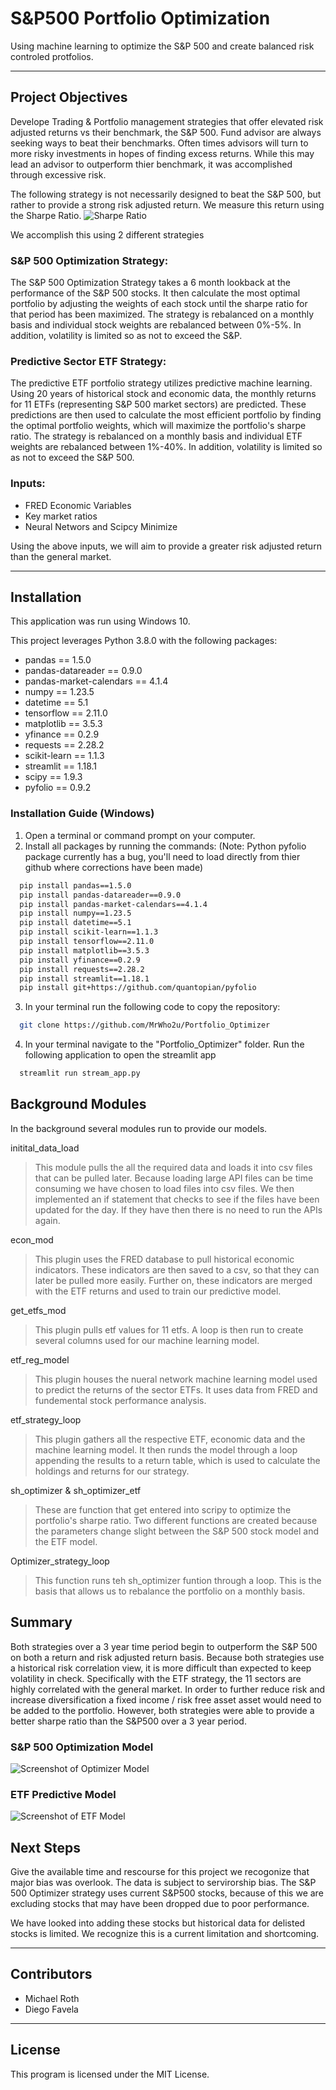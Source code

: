 # S&P500 Portfolio Optimization
Using machine learning to optimize the S&P 500 and create balanced risk controled protfolios.

---

## Project Objectives

Develope Trading & Portfolio management strategies that offer elevated risk adjusted returns vs their benchmark, the S&P 500. Fund advisor are always seeking ways to beat their benchmarks. Often times advisors will turn to more risky investments in hopes of finding excess returns. While this may lead an advisor to outperform thier benchmark, it was accomplished through excessive risk.

The following strategy is not necessarily designed to beat the S&P 500, but rather to provide a strong risk adjusted return. We measure this return using the Sharpe Ratio.
![Sharpe Ratio](images/Sharpe-Ratio.jpg)

We accomplish this using 2 different strategies
### S&P 500 Optimization Strategy:
The S&P 500 Optimization Strategy takes a 6 month lookback at the performance of the S&P 500 stocks. It then calculate the most optimal portfolio by adjusting the weights of each stock until the sharpe ratio for that period has been maximized. The strategy is rebalanced on a monthly basis and individual stock weights are rebalanced between 0%-5%. In addition, volatility is limited so as not to exceed the S&P.
### Predictive Sector ETF Strategy:
The predictive ETF portfolio strategy utilizes predictive machine learning. Using 20 years of historical stock and economic data, the monthly returns for 11 ETFs (representing S&P 500 market sectors) are predicted. These predictions are then used to calculate the most efficient portfolio by finding the optimal portfolio weights, which will maximize the portfolio's sharpe ratio. The strategy is rebalanced on a monthly basis and individual ETF weights are rebalanced between 1%-40%. In addition, volatility is limited so as not to exceed the S&P 500.

### Inputs:
+ FRED Economic Variables
+ Key market ratios
+ Neural Networs and Scipcy Minimize

Using the above inputs, we will aim to provide a greater risk adjusted return than the general market.

---

## Installation

This application was run using Windows 10.

This project leverages Python 3.8.0 with the following packages:

+ pandas == 1.5.0
+ pandas-datareader == 0.9.0
+ pandas-market-calendars == 4.1.4
+ numpy == 1.23.5
+ datetime == 5.1
+ tensorflow == 2.11.0
+ matplotlib == 3.5.3
+ yfinance == 0.2.9
+ requests == 2.28.2
+ scikit-learn == 1.1.3
+ streamlit == 1.18.1
+ scipy == 1.9.3
+ pyfolio == 0.9.2


### Installation Guide (Windows)

1.  Open a terminal or command prompt on your computer.
2.  Install all packages by running the commands:
    (Note: Python pyfolio package currently has a bug, you'll need to load directly from thier github where corrections have been made)

```bash
  pip install pandas==1.5.0
  pip install pandas-datareader==0.9.0
  pip install pandas-market-calendars==4.1.4
  pip install numpy==1.23.5
  pip install datetime==5.1
  pip install scikit-learn==1.1.3 
  pip install tensorflow==2.11.0
  pip install matplotlib==3.5.3
  pip install yfinance==0.2.9
  pip install requests==2.28.2
  pip install streamlit==1.18.1
  pip install git+https://github.com/quantopian/pyfolio
```
3. In your terminal run the following code to copy the repository:
```bash
  git clone https://github.com/MrWho2u/Portfolio_Optimizer
```
4. In your terminal navigate to the "Portfolio_Optimizer" folder. Run the following application to open the streamlit app
```bash
  streamlit run stream_app.py
```

## Background Modules
In the background several modules run to provide our models. 

initital_data_load
>This module pulls the all the required data and loads it into csv files that can be pulled later. Because loading large API files can be time consuming we have chosen to load files into csv files. We then implemented an if statement that checks to see if the files have been updated for the day. If they have then there is no need to run the APIs again.

econ_mod
>This plugin uses the FRED database to pull historical economic indicators. These indicators are then saved to a csv, so that they can later be pulled more easily. Further on, these indicators are merged with the ETF returns and used to train our predictive model.

get_etfs_mod
>This plugin pulls etf values for 11 etfs. A loop is then run to create several columns used for our machine learning model.

etf_reg_model
>This plugin houses the nueral network machine learning model used to predict the returns of the sector ETFs. It uses data from FRED and fundemental stock performance analysis.

etf_strategy_loop
>This plugin gathers all the respective ETF, economic data and the machine learning model. It then runds the model through a loop appending the results to a return table, which is used to calculate the holdings and returns for our strategy. 

sh_optimizer & sh_optimizer_etf
> These are function that get entered into scripy to optimize the portfolio's sharpe ratio. Two different functions are created because the parameters change slight between the S&P 500 stock model and the ETF model.

Optimizer_strategy_loop
> This function runs teh sh_optimizer funtion through a loop. This is the basis that allows us to rebalance the portfolio on a monthly basis. 

## Summary

Both strategies over a 3 year time period begin to outperform the S&P 500 on both a return and risk adjusted return basis. Because both strategies use a historical risk correlation view, it is more difficult than expected to keep volatility in check. Specifically with the ETF strategy, the 11 sectors are highly correlated with the general market. In order to further reduce risk and increase diversification a fixed income / risk free asset asset would need to be added to the portfolio. However, both strategies were able to provide a better sharpe ratio than the S&P500 over a 3 year period.

### S&P 500 Optimization Model

![Screenshot of Optimizer Model](images/optimizer.png)

### ETF Predictive Model

![Screenshot of ETF Model](images/etfs.png)

## Next Steps
Give the available time and rescourse for this project we recogonize that major bias was overlook. The data is subject to servirorship bias. The S&P 500 Optimizer strategy uses current S&P500 stocks, because of this we are excluding stocks that may have been dropped due to poor performance. 

We have looked into adding these stocks but historical data for delisted stocks is limited. We recognize this is a current limitation and shortcoming. 

---

## Contributors

* Michael Roth
* Diego Favela

---

## License
This program is licensed under the MIT License.
